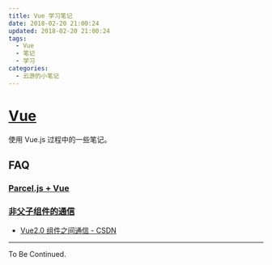```yaml
---
title: Vue 学习笔记
date: 2018-02-20 21:00:24
updated: 2018-02-20 21:00:24
tags:
  - Vue
  - 笔记
  - 学习
categories:
  - 云游的小笔记
---
```

# [Vue](https://cn.vuejs.org)

使用 Vue.js 过程中的一些笔记。

<!-- more -->

## FAQ

### [Parcel.js + Vue](https://yunyoujun.cn/note/vue-parcel-demo/)

### [非父子组件的通信](https://cn.vuejs.org/v2/guide/components.html#%E9%9D%9E%E7%88%B6%E5%AD%90%E7%BB%84%E4%BB%B6%E7%9A%84%E9%80%9A%E4%BF%A1)

- [Vue2.0 组件之间通信 - CSDN](http://blog.csdn.net/sinat_17775997/article/details/59025563)

---

To Be Continued.